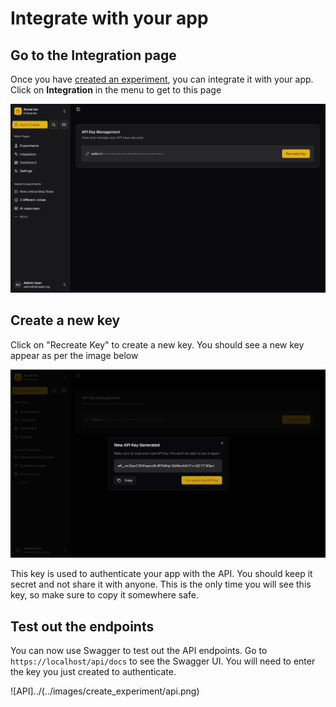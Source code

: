 # Integrate with your app

## Go to the Integration page

Once you have [created an experiment](./create.md), you can integrate it with your app. Click on __Integration__ in the menu to get to this page

![Integration](../../images/create_experiment/integration.png)

## Create a new key

Click on "Recreate Key" to create a new key. You should see a new key appear as per the image below

![New Key](../../images/create_experiment/save_api_key.png)

This key is used to authenticate your app with the API. You should keep it secret and not share it with anyone. This is the only time you will see this key, so make sure to copy it somewhere safe.

## Test out the endpoints

You can now use Swagger to test out the API endpoints. Go to `https://localhost/api/docs` to see the Swagger UI. You will need to enter the key you just created to authenticate.

![API]../(../images/create_experiment/api.png)
